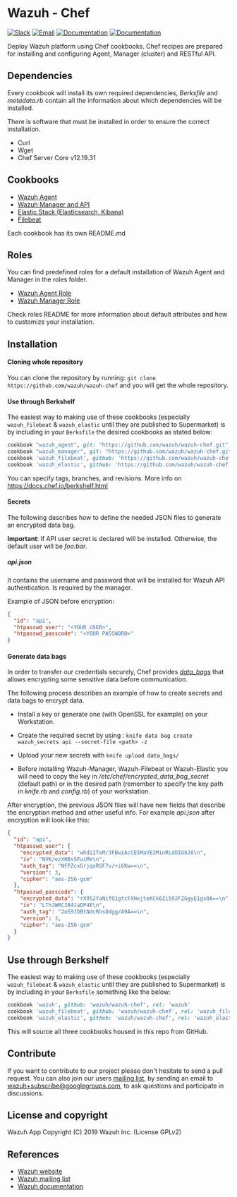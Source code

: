 # Wazuh - Chef 

[![Slack](https://img.shields.io/badge/slack-join-blue.svg)](https://goo.gl/forms/M2AoZC4b2R9A9Zy12)
[![Email](https://img.shields.io/badge/email-join-blue.svg)](https://groups.google.com/forum/#!forum/wazuh)
[![Documentation](https://img.shields.io/badge/docs-view-green.svg)](https://documentation.wazuh.com)
[![Documentation](https://img.shields.io/badge/web-view-green.svg)](https://wazuh.com)

Deploy Wazuh platform using Chef cookbooks. Chef recipes are prepared for installing and configuring Agent, Manager (cluster) and RESTful API.

## Dependencies

Every cookbook will install its own required dependencies, *Berksfile* and *metadata.rb* contain all the information about which dependencies will be installed.

There is software that must be installed in order to ensure the correct installation.

- Curl
- Wget
- Chef Server Core v12.19.31

## Cookbooks

* [Wazuh Agent ](https://github.com/wazuh/wazuh-chef/tree/master/wazuh_agent)
* [Wazuh Manager and API](https://github.com/wazuh/wazuh-chef/tree/master/wazuh_manager)
* [Elastic Stack (Elasticsearch, Kibana)](https://github.com/wazuh/wazuh-chef/tree/master/wazuh_elastic)
* [Filebeat](https://github.com/wazuh/wazuh-chef/tree/master/wazuh_filebeat)

Each cookbook has its own README.md

## Roles

You can find predefined roles for a default installation of Wazuh Agent and Manager in the roles folder.

- [Wazuh Agent Role](https://github.com/wazuh/wazuh-chef/tree/master/roles/wazuh_agent.json)
- [Wazuh Manager Role](https://github.com/wazuh/wazuh-chef/tree/master/roles/wazuh_agent.json)

Check roles README for more information about default attributes and how to customize your installation.

## Installation

#### Cloning whole repository

You can clone the repository by running:  ```git clone https://github.com/wazuh/wazuh-chef```  and you will get the whole repository.

#### Use through Berkshelf

The easiest way to making use of these cookbooks (especially `wazuh_filebeat` & `wazuh_elastic` until they are published to Supermarket) is by including in your `Berksfile` the desired cookbooks as stated below:

```ruby
cookbook "wazuh_agent", git: "https://github.com/wazuh/wazuh-chef.git",rel: 'cookbooks/wazuh_agent'
cookbook "wazuh_manager", git: "https://github.com/wazuh/wazuh-chef.git",rel: 'cookbooks/wazuh_manager'
cookbook 'wazuh_filebeat', github: 'https://github.com/wazuh/wazuh-chef.git', rel: 'cookbooks/wazuh_filebeat'
cookbook 'wazuh_elastic', github: 'https://github.com/wazuh/wazuh-chef.git', rel: 'cookbooks/wazuh_elastic'
```

You can specify tags, branches, and revisions. More info on https://docs.chef.io/berkshelf.html

#### Secrets

The following describes how to define the needed JSON files to generate an encrypted data bag.

**Important**: If API user secret is declared will be installed. Otherwise, the default user will be *foo:bar*. 

##### api.json

It contains the username and password that will be installed for Wazuh API authentication. Is required by the manager.

Example of JSON before encryption:

```json
{
  "id": "api",
  "htpasswd_user": "<YOUR USER>",
  "htpasswd_passcode": "<YOUR PASSWORD>"
}

```

#### Generate data bags

In order to transfer our credentials securely, Chef provides *[data_bags](https://docs.chef.io/data_bags.html)* that allows encrypting some sensitive data before communication.

The following process describes an example of how to create secrets and data bags to encrypt data.

* Install a key or generate one (with OpenSSL for example) on your Workstation.

* Create the required secret by using : ```knife data bag create wazuh_secrets api --secret-file <path> -z```

* Upload your new secrets with ```knife upload data_bags/```

* Before installing Wazuh-Manager, Wazuh-Filebeat or Wazuh-Elastic you will need to copy the key in */etc/chef/encrypted_data_bag_secret* (default path) or in the desired path (remember to specify the key path in *knife.rb* and *config.rb*) of your workstation.

  

After encryption, the previous JSON files will have new fields that describe the encryption method and other useful info. For example *api.json* after encryption will look like this:

```json
{
  "id": "api",
  "htpasswd_user": {
    "encrypted_data": "whdiITsM/JFBwiAcCE5MaVE2MinRLdDIGbJ0\n",
    "iv": "NVK/ezXHBsSFuiMm\n",
    "auth_tag": "NFPZcxGrjqxRSF7v/+i6Kw==\n",
    "version": 3,
    "cipher": "aes-256-gcm"
  },
  "htpasswd_passcode": {
    "encrypted_data": "rX952YaNifO1gtcFXHxjteKCk6Zi592FZGgyE1gs0A==\n",
    "iv": "LThJWRCIB4JaDP4E\n",
    "auth_tag": "2oS9JDBtNdcRhsOdgg/A9A==\n",
    "version": 3,
    "cipher": "aes-256-gcm"
  }
}
```



## Use through Berkshelf

The easiest way to making use of these cookbooks (especially `wazuh_filebeat` & `wazuh_elastic` until they are published to Supermarket) is by including in your `Berksfile` something like the below:

```ruby
cookbook 'wazuh', github: 'wazuh/wazuh-chef', rel: 'wazuh'
cookbook 'wazuh_filebeat', github: 'wazuh/wazuh-chef', rel: 'wazuh_filebeat'
cookbook 'wazuh_elastic', github: 'wazuh/wazuh-chef', rel: 'wazuh_elastic'
```

This will source all three cookbooks housed in this repo from GitHub.

## Contribute

If you want to contribute to our project please don't hesitate to send a pull request. You can also join our users [mailing list](https://groups.google.com/d/forum/wazuh), by sending an email to [wazuh+subscribe@googlegroups.com](mailto:wazuh+subscribe@googlegroups.com), to ask questions and participate in discussions.

## License and copyright

Wazuh App Copyright (C) 2019 Wazuh Inc. (License GPLv2)


## References

* [Wazuh website](http://wazuh.com)
* [Wazuh mailing list](https://groups.google.com/d/forum/wazuh)
* [Wazuh documentation](http://documentation.wazuh.com)